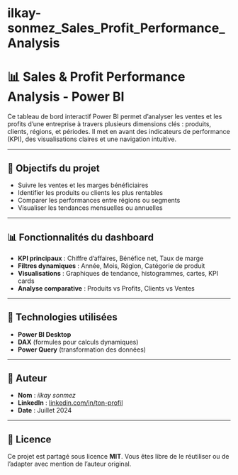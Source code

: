 # ilkay-sonmez_Sales_Profit_Performance_Analysis
# 📊 Sales & Profit Performance Analysis - Power BI

Ce tableau de bord interactif Power BI permet d’analyser les ventes et les profits d’une entreprise à travers plusieurs dimensions clés : produits, clients, régions, et périodes. Il met en avant des indicateurs de performance (KPI), des visualisations claires et une navigation intuitive.

---

## 🎯 Objectifs du projet

- Suivre les ventes et les marges bénéficiaires
- Identifier les produits ou clients les plus rentables
- Comparer les performances entre régions ou segments
- Visualiser les tendances mensuelles ou annuelles

---



## 📊 Fonctionnalités du dashboard

- **KPI principaux** : Chiffre d’affaires, Bénéfice net, Taux de marge
- **Filtres dynamiques** : Année, Mois, Région, Catégorie de produit
- **Visualisations** : Graphiques de tendance, histogrammes, cartes, KPI cards
- **Analyse comparative** : Produits vs Profits, Clients vs Ventes

---

## 🧰 Technologies utilisées

- **Power BI Desktop**
- **DAX** (formules pour calculs dynamiques)
- **Power Query** (transformation des données)

---

## 👤 Auteur

- **Nom** : *ilkay sonmez*
- **LinkedIn** : [linkedin.com/in/ton-profil]((https://www.linkedin.com/in/eyup-ilkay-sonmez-8193aa1a9/))
- **Date** : Juillet 2024

---

## 📄 Licence

Ce projet est partagé sous licence **MIT**. Vous êtes libre de le réutiliser ou de l’adapter avec mention de l’auteur original.
